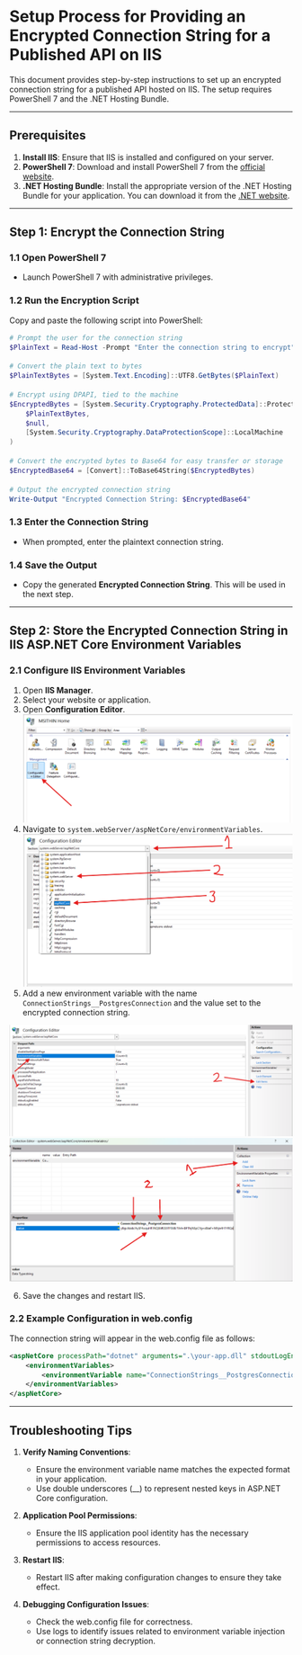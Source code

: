 # Setup Process for Providing an Encrypted Connection String for a Published API on IIS

This document provides step-by-step instructions to set up an encrypted connection string for a published API hosted on IIS. The setup requires PowerShell 7 and the .NET Hosting Bundle.

---

## Prerequisites

1. **Install IIS**: Ensure that IIS is installed and configured on your server.
2. **PowerShell 7**: Download and install PowerShell 7 from the [official website](https://github.com/PowerShell/PowerShell/releases/tag/v7.4.6).
3. **.NET Hosting Bundle**: Install the appropriate version of the .NET Hosting Bundle for your application. You can download it from the [.NET website](https://dotnet.microsoft.com/en-us/download/dotnet/thank-you/runtime-aspnetcore-8.0.12-windows-hosting-bundle-installer).

---

## Step 1: Encrypt the Connection String

### 1.1 Open PowerShell 7

- Launch PowerShell 7 with administrative privileges.

### 1.2 Run the Encryption Script

Copy and paste the following script into PowerShell:

```powershell
# Prompt the user for the connection string
$PlainText = Read-Host -Prompt "Enter the connection string to encrypt"

# Convert the plain text to bytes
$PlainTextBytes = [System.Text.Encoding]::UTF8.GetBytes($PlainText)

# Encrypt using DPAPI, tied to the machine
$EncryptedBytes = [System.Security.Cryptography.ProtectedData]::Protect(
    $PlainTextBytes,
    $null,
    [System.Security.Cryptography.DataProtectionScope]::LocalMachine
)

# Convert the encrypted bytes to Base64 for easy transfer or storage
$EncryptedBase64 = [Convert]::ToBase64String($EncryptedBytes)

# Output the encrypted connection string
Write-Output "Encrypted Connection String: $EncryptedBase64"
```

### 1.3 Enter the Connection String

- When prompted, enter the plaintext connection string.

### 1.4 Save the Output

- Copy the generated **Encrypted Connection String**. This will be used in the next step.

---

## Step 2: Store the Encrypted Connection String in IIS ASP.NET Core Environment Variables

### 2.1 Configure IIS Environment Variables

1. Open **IIS Manager**.
2. Select your website or application.
3. Open **Configuration Editor**.
   ![IIS Environment Variables](./images/1.png)
4. Navigate to `system.webServer/aspNetCore/environmentVariables`.
   ![IIS Environment Variables](./images/2.png)
5. Add a new environment variable with the name `ConnectionStrings__PostgresConnection` and the value set to the encrypted connection string.

![IIS Environment Variables](./images/3.png)
![IIS Environment Variables](./images/4.png) 

6. Save the changes and restart IIS.

### 2.2 Example Configuration in web.config

The connection string will appear in the web.config file as follows:

```xml
<aspNetCore processPath="dotnet" arguments=".\your-app.dll" stdoutLogEnabled="false" stdoutLogFile=".\logs\stdout" hostingModel="inprocess">
    <environmentVariables>
        <environmentVariable name="ConnectionStrings__PostgresConnection" value="AQAAANCMnd8BFdERjHoAwE/Cl+sBAAA26DSNGdi4kKL6qc7xV6Q3wQAAAACAAAAAAAQZgAAAAEAACAAAAAPkSSzhoyzi2p2aWvM+ioSQ4nZVVvzgnc0Grad6T40gBBAAAOgAAAAAIAACAAAACfFzv4bbSQg+NCqlA+hmeXHVi0Gtqmjpgts32FzA0lFAAAABj0uqqbRI9zzZeFuXQ65X3Osqf1LO37Ml316qqHzd83ueJ00ZtBaEjRvKTjbdknoJEG+swK+qvQBRqIYjs/bxaIQWtlhvMW8ZY1k2bpJWVUAAAAChyd17WXXZ6IXUBaXyBgvJkzxb/AySF4wquHFJNQSMf2S5TF0lJB/TA4+BPThjNSpCYg+x8beF+MXjn4H1YRQo" />
    </environmentVariables>
</aspNetCore>
```

---

## Troubleshooting Tips

1. **Verify Naming Conventions**:

   - Ensure the environment variable name matches the expected format in your application.
   - Use double underscores (\_\_) to represent nested keys in ASP.NET Core configuration.

2. **Application Pool Permissions**:

   - Ensure the IIS application pool identity has the necessary permissions to access resources.

3. **Restart IIS**:

   - Restart IIS after making configuration changes to ensure they take effect.

4. **Debugging Configuration Issues**:
   - Check the web.config file for correctness.
   - Use logs to identify issues related to environment variable injection or connection string decryption.
